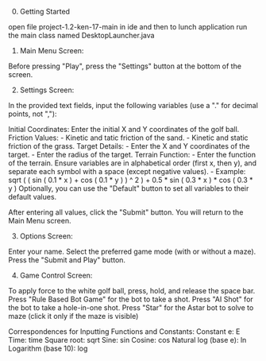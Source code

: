 0.  Getting Started 

   open file project-1.2-ken-17-main in ide and then to lunch application run the main class named DesktopLauncher.java

1. Main Menu Screen:

Before pressing "Play", press the "Settings" button at the bottom of the screen.

2. Settings Screen:

In the provided text fields, input the following variables (use a "." for decimal points, not ","):

 Initial Coordinates: Enter the initial X and Y coordinates of the golf ball.
 Friction Values:
    - Kinetic and tatic friction of the sand.
    - Kinetic and static friction of the grass.
 Target Details:
    - Enter the X and Y coordinates of the target.
    - Enter the radius of the target.
 Terrain Function:
    - Enter the function of the terrain. Ensure variables are in alphabetical order (first x, then y), and separate each symbol with a space (except negative values).
    - Example: sqrt ( ( sin ( 0.1 * x ) + cos ( 0.1 * y ) ) ^ 2 ) + 0.5 * sin ( 0.3 * x ) * cos ( 0.3 * y )
Optionally, you can use the "Default" button to set all variables to their default values.

After entering all values, click the "Submit" button. You will return to the Main Menu screen.

3. Options Screen:

Enter your name.
Select the preferred game mode (with or without a maze).
Press the "Submit and Play" button.

4. Game Control Screen:

To apply force to the white golf ball, press, hold, and release the space bar.
Press "Rule Based Bot Game" for the bot to take a shot.
Press "AI Shot" for the bot to take a hole-in-one shot.
Press "Star" for the Astar bot to solve to maze (click it only if the maze is visible)

Correspondences for Inputting Functions and Constants:
Constant e: E
Time: time
Square root: sqrt
Sine: sin
Cosine: cos
Natural log (base e): ln
Logarithm (base 10): log